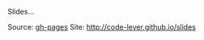 Slides...

Source: [gh-pages](http://github.com/code-lever/slides/tree/gh-pages)
Site: http://code-lever.github.io/slides
